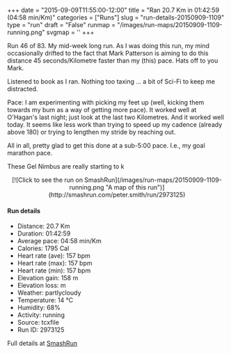 +++
date = "2015-09-09T11:55:00-12:00"
title = "Ran 20.7 Km in 01:42:59 (04:58 min/Km)"
categories = ["Runs"]
slug = "run-details-20150909-1109"
type = "run"
draft = "False"
runmap = "/images/run-maps/20150909-1109-running.png"
svgmap = '<polyline points="0 54, 0 53, 2 51, 3 49, 1 47, 1 46, 3 46, 4 46, 4 45, 4 45, 6 46, 13 48, 19 48, 23 48, 25 49, 30 53, 34 54, 36 54, 39 54, 43 53, 44 52, 48 52, 50 53, 51 52, 53 51, 54 50, 53 47, 53 46, 53 45, 58 46, 60 45, 61 44, 65 46, 66 48, 67 48, 69 48, 70 49, 72 49, 74 47, 77 48, 81 50, 85 51, 87 52, 89 51, 91 50, 94 52, 96 52, 100 50, 96 52, 93 52, 91 50, 86 52, 82 51, 74 47, 72 49, 69 48, 66 48, 65 46, 65 45, 61 44, 60 45, 58 46, 53 45, 53 46, 53 47, 54 50, 53 51, 51 52, 50 53, 48 52, 45 52, 43 53, 40 54, 34 54, 30 53, 25 49, 23 49, 18 48, 13 48, 6 46, 4 45, 3 47, 4 49, 4 51, 5 52, 4 53, 1 55">'
+++

Run 46 of 83. My mid-week long run. As I was doing this run, my mind occasionally drifted to the fact that Mark Patterson is aiming to do this distance 45 seconds/Kilometre faster than my (this) pace. Hats off to you Mark. 

Listened to book as I ran. Nothing too taxing ... a bit of Sci-Fi to keep me distracted.  

Pace: I am experimenting with picking my feet up (well, kicking them towards my bum as a way of getting more pace). It worked well at O'Hagan's last night; just look at the last two Kilometres. And it worked well today. It seems like less work than trying to speed up my cadence (already above 180) or trying to lengthen my stride by reaching out. 

All in all, pretty glad to get this done at a sub-5:00 pace. I.e., my goal marathon pace. 

These Gel Nimbus are really starting to k

<!--more-->

<center>
[![Click to see the run on SmashRun](/images/run-maps/20150909-1109-running.png "A map of this run")](http://smashrun.com/peter.smith/run/2973125)
</center>

#### Run details

* Distance: 20.7 Km
* Duration: 01:42:59
* Average pace: 04:58 min/Km
* Calories: 1795 Cal
* Heart rate (ave): 157 bpm
* Heart rate (max): 157 bpm
* Heart rate (min): 157 bpm
* Elevation gain: 158 m
* Elevation loss:  m
* Weather: partlycloudy
* Temperature: 14 &deg;C
* Humidity: 68%
* Activity: running
* Source: tcxfile
* Run ID: 2973125

Full details at [SmashRun](http://smashrun.com/peter.smith/run/2973125)
